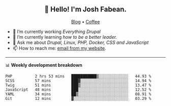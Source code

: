 <h2 align="center">👋 Hello! I'm Josh Fabean.</h2>
<p align="center">
  <a href="https://joshfabean.com">Blog</a> •
  <a href="https://www.buymeacoffee.com/LSxne6Yr4">Coffee</a>
</p>

- 🔭 I’m currently working *Everything Drupal*
- 🌱 I’m currently learning *how to be a better leader.*
- 💬 Ask me about *Drupal, Linux, PHP, Docker, CSS and JavaScript*
- 📫 How to reach me: [email from my website](https://joshfabean.com).

-------

📊 **Weekly development breakdown**
<!--START_SECTION:waka-->

```text
PHP          2 hrs 53 mins   ███████████▒░░░░░░░░░░░░░   44.93 %
SCSS         57 mins         ███▓░░░░░░░░░░░░░░░░░░░░░   14.94 %
Twig         51 mins         ███▒░░░░░░░░░░░░░░░░░░░░░   13.47 %
JavaScript   48 mins         ███░░░░░░░░░░░░░░░░░░░░░░   12.52 %
YAML         34 mins         ██▒░░░░░░░░░░░░░░░░░░░░░░   08.91 %
Git          12 mins         ▓░░░░░░░░░░░░░░░░░░░░░░░░   03.29 %
```

<!--END_SECTION:waka-->

<!--
**fabean/fabean** is a ✨ _special_ ✨ repository because its `README.md` (this file) appears on your GitHub profile.

Here are some ideas to get you started:

- 🔭 I’m currently working on ...
- 🌱 I’m currently learning ...
- 👯 I’m looking to collaborate on ...
- 🤔 I’m looking for help with ...
- 💬 Ask me about ...
- 📫 How to reach me: ...
- 😄 Pronouns: ...
- ⚡ Fun fact: ...
-->
